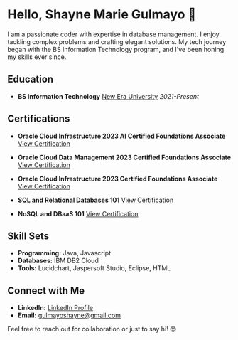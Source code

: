 # Hello, Shayne Marie Gulmayo 👋

I am a passionate coder with expertise in database management. I enjoy tackling complex problems and crafting elegant solutions. My tech journey began with the BS Information Technology program, and I've been honing my skills ever since.

## Education
- **BS Information Technology**
  [New Era University](https://www.neu.edu.ph)
  *2021-Present*

## Certifications
- **Oracle Cloud Infrastructure 2023 AI Certified Foundations Associate**
  [View Certification](https://catalog-education.oracle.com/pls/certview/sharebadge?id=169E7E4EC8558D68BF32180AF92008BF8A8BC93C8C2ACFE72A4511B530C1B3EF)
  
- **Oracle Cloud Data Management 2023 Certified Foundations Associate**
  [View Certification](https://catalog-education.oracle.com/pls/certview/sharebadge?id=1804F9C7236DF7922D98A6D75B3D645C9919FFCE3DFC163F69D85C7AF2398535)

- **Oracle Cloud Infrastructure 2023 Certified Foundations Associate**
  [View Certification](https://catalog-education.oracle.com/pls/certview/sharebadge?id=A6905891F02FFED9724643C3BDCB549D401A314DC37CD4B098E4B265F08EA2F4)

- **SQL and Relational Databases 101**
  [View Certification](https://courses.cognitiveclass.ai/certificates/78a85fc501b740e18643890001499452)

- **NoSQL and DBaaS 101**
  [View Certification](https://courses.cognitiveclass.ai/certificates/1c92cf8b8678484f883c124752145035)

## Skill Sets
- **Programming:** Java, Javascript
- **Databases:** IBM DB2 Cloud
- **Tools:** Lucidchart, Jaspersoft Studio, Eclipse, HTML

## Connect with Me
- **LinkedIn:** [LinkedIn Profile](https://www.linkedin.com/in/shayne-marie-gulmayo-1346302a2/)
- **Email:** gulmayoshayne@gmail.com

Feel free to reach out for collaboration or just to say hi! 😊

